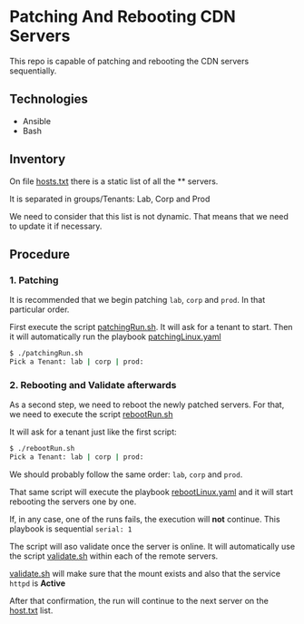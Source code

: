 # Patching And Rebooting CDN Servers
This repo is capable of patching and rebooting the CDN servers sequentially.

## Technologies
- Ansible
- Bash

## Inventory
On file [hosts.txt](./hosts.txt) there is a static list of all the ** servers.

It is separated in groups/Tenants: Lab, Corp and Prod

We need to consider that this list is not dynamic. That means that we need to update it if necessary.

## Procedure  
### 1. Patching
It is recommended that we begin patching `lab`, `corp` and `prod`. In that particular order.

First execute the script [patchingRun.sh](./patchingRun.sh). It will ask for a tenant to start. Then it will automatically run the playbook [patchingLinux.yaml](./patchingLinux.yaml)

```bash
$ ./patchingRun.sh
Pick a Tenant: lab | corp | prod:
```

### 2. Rebooting and Validate afterwards
As a second step, we need to reboot the newly patched servers.
For that, we need to execute the script [rebootRun.sh](./rebootRun.sh)

It will ask for a tenant just like the first script:

```bash
$ ./rebootRun.sh
Pick a Tenant: lab | corp | prod:
```

We should probably follow the same order: `lab`, `corp` and `prod`.

That same script will execute the playbook [rebootLinux.yaml](./rebootLinux.yaml) and it will start rebooting the servers one by one.

If, in any case, one of the runs fails, the execution will **not** continue. This playbook is sequential `serial: 1`

The script will aso validate once the server is online. It will automatically use the script [validate.sh](./validate.sh) within each of the remote servers.

[validate.sh](./validate.sh) will make sure that the mount exists and also that the service `httpd` is **Active**

After that confirmation, the run will continue to the next server on the [host.txt](./hosts.txt) list.
